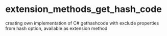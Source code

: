 # extension_methods_get_hash_code
creating own implementation of C# gethashcode with exclude properties from hash option, available as extension method
